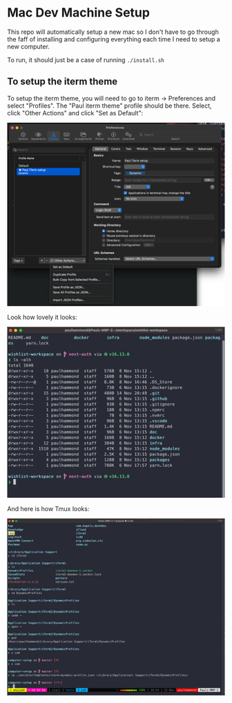 # Mac Dev Machine Setup

This repo will automatically setup a new mac so I don't have to go through the faff of installing and configuring everything each time I need to setup a new computer.

To run, it should just be a case of running `./install.sh`

## To setup the iterm theme

To setup the iterm theme, you will need to go to iterm -> Preferences and select "Profiles". The "Paul iterm theme" profile should be there. Select, click "Other Actions" and click "Set as Default":

![iterm theme instructions](./docs/screenshots/choose-iterm-theme.png)

Look how lovely it looks:

![iterm theme](./docs/screenshots/iterm-theme.png)

And here is how Tmux looks:

![tmux theme](./docs/screenshots/tmux-theme.png)
